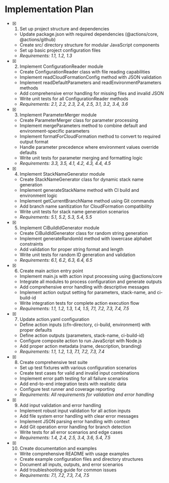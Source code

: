 # Implementation Plan

- [x] 1. Set up project structure and dependencies
  - Update package.json with required dependencies (@actions/core, @actions/github)
  - Create src/ directory structure for modular JavaScript components
  - Set up basic project configuration files
  - _Requirements: 1.1, 1.2, 1.3_

- [x] 2. Implement ConfigurationReader module
  - Create ConfigurationReader class with file reading capabilities
  - Implement readCloudFormationConfig method with JSON validation
  - Implement readDefaultParameters and readEnvironmentParameters methods
  - Add comprehensive error handling for missing files and invalid JSON
  - Write unit tests for all ConfigurationReader methods
  - _Requirements: 2.1, 2.2, 2.3, 2.4, 2.5, 3.1, 3.2, 3.4, 3.6_

- [x] 3. Implement ParameterMerger module
  - Create ParameterMerger class for parameter processing
  - Implement mergeParameters method to combine default and environment-specific parameters
  - Implement formatForCloudFormation method to convert to required output format
  - Handle parameter precedence where environment values override defaults
  - Write unit tests for parameter merging and formatting logic
  - _Requirements: 3.3, 3.5, 4.1, 4.2, 4.3, 4.4, 4.5_

- [x] 4. Implement StackNameGenerator module
  - Create StackNameGenerator class for dynamic stack name generation
  - Implement generateStackName method with CI build and environment logic
  - Implement getCurrentBranchName method using Git commands
  - Add branch name sanitization for CloudFormation compatibility
  - Write unit tests for stack name generation scenarios
  - _Requirements: 5.1, 5.2, 5.3, 5.4, 5.5_

- [x] 5. Implement CiBuildIdGenerator module
  - Create CiBuildIdGenerator class for random string generation
  - Implement generateRandomId method with lowercase alphabet constraints
  - Add validation for proper string format and length
  - Write unit tests for random ID generation and validation
  - _Requirements: 6.1, 6.2, 6.3, 6.4, 6.5_

- [x] 6. Create main action entry point
  - Implement main.js with action input processing using @actions/core
  - Integrate all modules to process configuration and generate outputs
  - Add comprehensive error handling with descriptive messages
  - Implement action output setting for parameters, stack-name, and ci-build-id
  - Write integration tests for complete action execution flow
  - _Requirements: 1.1, 1.2, 1.3, 1.4, 1.5, 7.1, 7.2, 7.3, 7.4, 7.5_

- [x] 7. Update action.yaml configuration
  - Define action inputs (cfn-directory, ci-build, environment) with proper defaults
  - Define action outputs (parameters, stack-name, ci-build-id)
  - Configure composite action to run JavaScript with Node.js
  - Add proper action metadata (name, description, branding)
  - _Requirements: 1.1, 1.2, 1.3, 7.1, 7.2, 7.3, 7.4_

- [x] 8. Create comprehensive test suite
  - Set up test fixtures with various configuration scenarios
  - Create test cases for valid and invalid input combinations
  - Implement error path testing for all failure scenarios
  - Add end-to-end integration tests with realistic data
  - Configure test runner and coverage reporting
  - _Requirements: All requirements for validation and error handling_

- [x] 9. Add input validation and error handling
  - Implement robust input validation for all action inputs
  - Add file system error handling with clear error messages
  - Implement JSON parsing error handling with context
  - Add Git operation error handling for branch detection
  - Write tests for all error scenarios and edge cases
  - _Requirements: 1.4, 2.4, 2.5, 3.4, 3.6, 5.4, 7.5_

- [x] 10. Create documentation and examples
  - Write comprehensive README with usage examples
  - Create example configuration files and directory structures
  - Document all inputs, outputs, and error scenarios
  - Add troubleshooting guide for common issues
  - _Requirements: 7.1, 7.2, 7.3, 7.4, 7.5_